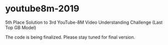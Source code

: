 # youtube8m-2019
5th Place Solution to 3rd YouTube-8M Video Understanding Challenge (Last Top GB Model)

The code is being finalized. Please stay tuned for final version.
